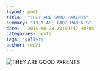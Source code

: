 ```yaml
---
layout: post
title:  "THEY ARE GOOD PARENTS"
summary: "THEY ARE GOOD PARENTS"
date:   2016-06-28 23:09:47 +0700
categories: posts
tags: 'gallery'
author: redVi
---
```


![THEY ARE GOOD PARENTS](http://www.animalslook.com/media/foxes-and-their-babies-furry-and-adorable-13-pictures/foxes-and-their-babies-furry-and-adorable-13-pictures-6.jpg)
